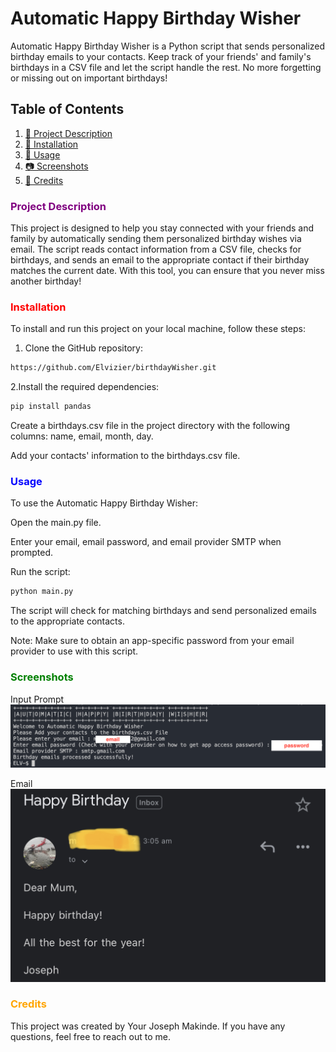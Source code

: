 # Automatic Happy Birthday Wisher

Automatic Happy Birthday Wisher is a Python script that sends personalized birthday emails to your contacts. Keep track of your friends' and family's birthdays in a CSV file and let the script handle the rest. No more forgetting or missing out on important birthdays!

## Table of Contents

1. [📝 Project Description](#project-description)
2. [🔧 Installation](#installation)
3. [🚀 Usage](#usage)
4. [📷 Screenshots](#screenshots)
5. [👥 Credits](#credits)

### <span style="color:purple">Project Description</span>

This project is designed to help you stay connected with your friends and family by automatically sending them personalized birthday wishes via email. The script reads contact information from a CSV file, checks for birthdays, and sends an email to the appropriate contact if their birthday matches the current date. With this tool, you can ensure that you never miss another birthday!

### <span style="color:red">Installation</span>

To install and run this project on your local machine, follow these steps:

1. Clone the GitHub repository:

```bash
https://github.com/Elvizier/birthdayWisher.git
```

2.Install the required dependencies:

```bash
pip install pandas

```
Create a birthdays.csv file in the project directory with the following columns: name, email, month, day.

Add your contacts' information to the birthdays.csv file.

### <span style="color:blue">Usage</span>

To use the Automatic Happy Birthday Wisher:

Open the main.py file.

Enter your email, email password, and email provider SMTP when prompted.

Run the script:

```bash
python main.py
```

The script will check for matching birthdays and send personalized emails to the appropriate contacts.

Note: Make sure to obtain an app-specific password from your email provider to use with this script.

### <span style="color:green">Screenshots</span>

Input Prompt
![Input](https://github.com/Elvizier/birthdayWisher/blob/master/screenshots/Screenshot%202023-04-27%20at%204.10.33%20AM.png)

Email
![email](https://github.com/Elvizier/birthdayWisher/blob/master/screenshots/IMG_6F71A135D035-1.jpeg)

### <span style="color:orange">Credits</span>
This project was created by Your Joseph Makinde. If you have any questions, feel free to reach out to me.

